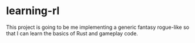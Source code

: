 # learning-rl
This project is going to be me implementing a generic fantasy
rogue-like so that I can learn the basics of Rust and gameplay code.
